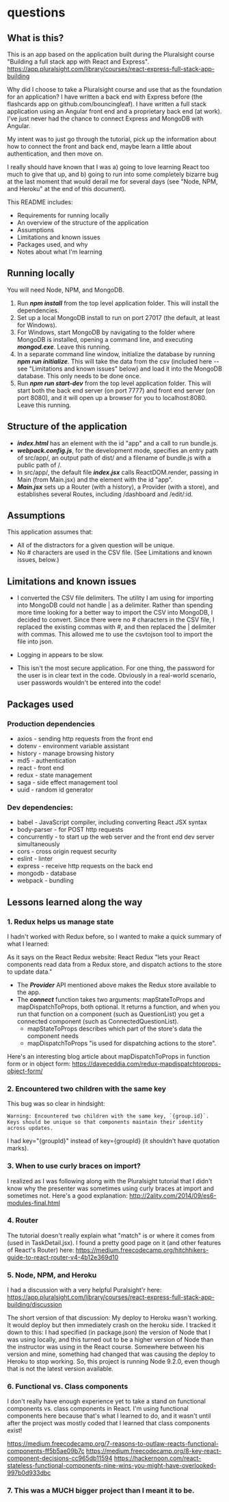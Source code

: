 # questions

## What is this?
This is an app based on the application built during the Pluralsight course 
"Building a full stack app with React and Express". 
https://app.pluralsight.com/library/courses/react-express-full-stack-app-building

Why did I choose to take a Pluralsight course and use that as the foundation for an application? I have written a back end with Express before (the flashcards app on github.com/bouncingleaf). I have written a full stack application using an Angular front end and a proprietary back end (at work). I've just never had the chance to connect Express and MongoDB with Angular.

My intent was to just go through the tutorial, pick up the information about how to connect the front and back end, maybe learn a little about authentication, and then move on.

I really should have known that I was a) going to love learning React too much to give that up, and b) going to run into some completely bizarre bug at the last moment that would derail me for several days (see "Node, NPM, and Heroku" at the end of this document).

This README includes: 

* Requirements for running locally
* An overview of the structure of the application
* Assumptions
* Limitations and known issues
* Packages used, and why
* Notes about what I'm learning

## Running locally

You will need Node, NPM, and MongoDB.

1. Run ***npm install*** from the top level application folder. This will install the dependencies. 
2. Set up a local MongoDB install to run on port 27017 (the default, at least for Windows).
3. For Windows, start MongoDB by navigating to the folder where MongoDB is installed, opening a command line, and executing ***mongod.exe***. Leave this running.
4. In a separate command line window, initialize the database by running ***npm run initialize***. This will take the data from the csv (included here -- see "Limitations and known issues" below) and load it into the MongoDB database. This only needs to be done once. 
5. Run ***npm run start-dev*** from the top level application folder. This will start both the back end server (on port 7777) and front end server (on port 8080), and it will open up a browser for you to localhost:8080. Leave this running.

## Structure of the application

* ***index.html*** has an element with the id "app" and a call to run bundle.js.
* ***webpack.config.js***, for the development mode, specifies an entry path of src/app/, an output path of dist/ and a filename of bundle.js with a public path of /.
* In src/app/, the default file ***index.jsx*** calls ReactDOM.render, passing in Main (from Main.jsx) and the element with the id "app".
* ***Main.jsx*** sets up a Router (with a history), a Provider (with a store), and establishes several Routes, including /dashboard and /edit/:id.

## Assumptions

This application assumes that:
* All of the distractors for a given question will be unique.
* No # characters are used in the CSV file. (See Limitations and known issues, below.)

## Limitations and known issues

* I converted the CSV file delimiters. The utility I am using for importing into MongoDB could not handle | as a delimiter. Rather than spending more time looking for a better way to import the CSV into MongoDB, I decided to convert. Since there were no # characters in the CSV file, I replaced the existing commas with #, and then replaced the | delimiter with commas. This allowed me to use the csvtojson tool to import the file into json.

* Logging in appears to be slow.

* This isn't the most secure application. For one thing, the password for the user is in clear text in the code. Obviously in a real-world scenario, user passwords wouldn't be entered into the code! 

## Packages used

### Production dependencies

 * axios - sending http requests from the front end
 * dotenv - environment variable assistant
 * history - manage browsing history
 * md5 - authentication
 * react - front end
 * redux - state management
 * saga - side effect management tool
 * uuid - random id generator

### Dev dependencies:

 * babel - JavaScript compiler, including converting React JSX syntax
 * body-parser - for POST http requests
 * concurrently - to start up the web server and the front end dev server simultaneously
 * cors - cross origin request security
 * eslint - linter
 * express - receive http requests on the back end
 * mongodb - database
 * webpack - bundling

## Lessons learned along the way

### 1. Redux helps us manage state

I hadn't worked with Redux before, so I wanted to make a quick summary of what I learned:

As it says on the React Redux website: React Redux "lets your React components read data from a Redux store, and dispatch actions to the store to update data."

* The ***Provider*** API mentioned above makes the Redux store available to the app.
* The ***connect*** function takes two arguments: mapStateToProps and mapDispatchToProps, both optional. It returns a function, and when you run that function on a component (such as QuestionList) you get a connected component (such as ConnectedQuestionList).
  * mapStateToProps describes which part of the store's data the component needs
  * mapDispatchToProps "is used for dispatching actions to the store". 

Here's an interesting blog article about mapDispatchToProps in function form or in object form: https://daveceddia.com/redux-mapdispatchtoprops-object-form/

### 2. Encountered two children with the same key

This bug was so clear in hindsight:

    Warning: Encountered two children with the same key, `{group.id}`. Keys should be unique so that components maintain their identity across updates.

I had key="{groupId}" instead of key={groupId} (it shouldn't have quotation marks). 

### 3. When to use curly braces on import?

I realized as I was following along with the Pluralsight tutorial that I didn't know why the presenter was sometimes using curly braces at import and sometimes not. Here's a good explanation: http://2ality.com/2014/09/es6-modules-final.html

### 4. Router

The tutorial doesn't really explain what "match" is or where it comes from (used in TaskDetail.jsx). I found a pretty good page on it (and other features of React's Router) here:
https://medium.freecodecamp.org/hitchhikers-guide-to-react-router-v4-4b12e369d10

### 5. Node, NPM, and Heroku

I had a discussion with a very helpful Puralsight'r here:
https://app.pluralsight.com/library/courses/react-express-full-stack-app-building/discussion

The short version of that discussion: My deploy to Heroku wasn't working. It would deploy but then immediately crash on the heroku side. I tracked it down to this: I had specified (in package.json) the version of Node that I was using locally, and this turned out to be a higher version of Node than the instructor was using in the React course. Somewhere between his version and mine, something had changed that was causing the deploy to Heroku to stop working. So, this project is running Node 9.2.0, even though that is not the latest version available.

### 6. Functional vs. Class components

I don't really have enough experience yet to take a stand on functional components vs. class components in React. I'm using functional components here because that's what I learned to do, and it wasn't until after the project was mostly coded that I learned that class components exist!

https://medium.freecodecamp.org/7-reasons-to-outlaw-reacts-functional-components-ff5b5ae09b7c
https://medium.freecodecamp.org/8-key-react-component-decisions-cc965db11594
https://hackernoon.com/react-stateless-functional-components-nine-wins-you-might-have-overlooked-997b0d933dbc

### 7. This was a MUCH bigger project than I meant it to be.
